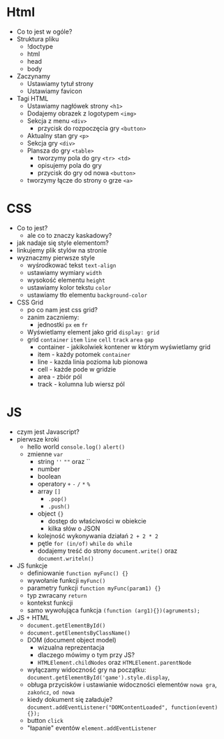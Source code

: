 # Html
- Co to jest w ogóle?
- Struktura pliku
    - !doctype
    - html
    - head
    - body
- Zaczynamy
    - Ustawiamy tytuł strony
    - Ustawiamy favicon
- Tagi HTML
    - Ustawiamy nagłówek strony `<h1>`
    - Dodajemy obrazek z logotypem `<img>`
    - Sekcja z menu `<div>`
        - przycisk do rozpoczęcia gry `<button>`
    - Aktualny stan gry `<p>`
    - Sekcja gry `<div>`
    - Plansza do gry `<table>`
        - tworzymy pola do gry `<tr> <td>`
        - opisujemy pola do gry
        - przycisk do gry od nowa `<button>`
    - tworzymy łącze do strony o grze `<a>`

# CSS
- Co to jest?
    - ale co to znaczy kaskadowy?
- jak nadaje się style elementom?
- linkujemy plik stylów na stronie
- wyznaczmy pierwsze style
    - wyśrodkować tekst `text-align`
    - ustawiamy wymiary `width`
    - wysokość elementu `height`
    - ustawiamy kolor tekstu `color`
    - ustawiamy tło elementu `background-color`
- CSS Grid
    - po co nam jest css grid?
    - zanim zaczniemy:
        - jednostki `px` `em` `fr`
    - Wyświetlamy element jako grid `display: grid`
    - grid `container` `item` `line` `cell` `track` `area` `gap`
        - container - jakikolwiek kontener w którym wyświetlamy grid
        - item - każdy potomek `container`
        - line - kazda linia pozioma lub pionowa
        - cell - każde pode w gridzie
        - area - zbiór pól
        - track - kolumna lub wiersz pól

# JS
- czym jest Javascript?
- pierwsze kroki
    - hello world `console.log()` `alert()`
    - zmienne `var`
        - string `''` `""` oraz ``
        - number
        - boolean
        - operatory `+` `-` `/` `*` `%`
        - array `[]`
            - `.pop()`
            - `.push()`
        - object `{}`
            - dostęp do właściwości w obiekcie
            - kilka słów o JSON
        - kolejność wykonywania działań `2 + 2 * 2`
        - pętle `for (in/of)` `while` `do while`
        - dodajemy treść do strony `document.write()` oraz `document.writeln()`
- JS funkcje
    - definiowanie `function myFunc() {}`
    - wywołanie funkcji `myFunc()`
    - parametry funkcji `function myFunc(param1) {}`
    - typ zwracany `return`
    - kontekst funkcji
    - samo wywołująca funkcja `(function (arg1){})(agruments);`
- JS + HTML
    - `document.getElementById()`
    - `document.getElementsByClassName()`
    - DOM (document object model)
        - wizualna reprezentacja
        - dlaczego mówimy o tym przy JS?
        - `HTMLElement.childNodes` oraz `HTMLElement.parentNode`
    - wyłączamy widoczność gry na początku: `document.getElementById('game').style.display`,
    - obługa przycisków i ustawianie widoczności elementów `nowa gra`, `zakończ`, `od nowa`
    - kiedy dokument się załaduje?
        `document.addEventListener("DOMContentLoaded", function(event) {});`
    - button `click`
    - "łapanie" eventów `element.addEventListener`